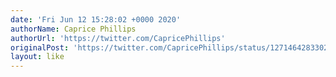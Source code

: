 ```yaml
---
date: 'Fri Jun 12 15:28:02 +0000 2020'
authorName: Caprice Phillips
authorUrl: 'https://twitter.com/CapricePhillips'
originalPost: 'https://twitter.com/CapricePhillips/status/1271464283302440962'
layout: like
---
```


